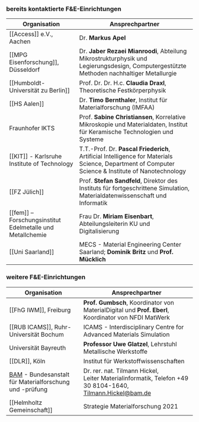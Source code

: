 
### bereits kontaktierte F&E-Einrichtungen

|**Organisation**|**Ansprechpartner**|
|---|---|
|[[Access]] e.V., Aachen | Dr. **Markus Apel**|
|[[MPG Eisenforschung]], Düsseldorf|Dr. **Jaber Rezaei Mianroodi**, Abteilung Mikrostrukturphysik und Legierungsdesign, Computergestützte Methoden nachhaltiger Metallurgie|
|[[Humboldt-Universität zu Berlin]]|Prof. Dr. Dr. H.c. **Claudia Draxl**, Theoretische Festkörperphysik|
|[[HS Aalen]]|Dr. **Timo Bernthaler**, Institut für Materialforschung (IMFAA)|
|Fraunhofer IKTS|Prof. **Sabine Christiansen**, Korrelative Mikroskopie und Materialdaten, Institut für Keramische Technologien und Systeme|
|[[KIT]] - Karlsruhe Institute of Technology |T.T.-Prof. Dr. **Pascal Friederich**, Artificial Intelligence for Materials Science, Department of Computer Science & Institute of Nanotechnology|
|[[FZ Jülich]]|Prof. **Stefan Sandfeld**, Direktor des Instituts für fortgeschrittene Simulation, Materialdatenwissenschaft und Informatik|
|[[fem]] – Forschungsinstitut Edelmetalle und Metallchemie|Frau Dr. **Miriam Eisenbart**, Abteilungsleiterin KU und Digitalisierung|
|[[Uni Saarland]] | MECS - Material Engineering Center Saarland; **Dominik Britz** und **Prof. Mücklich** |

### weitere F&E-Einrichtungen

|**Organisation**|**Ansprechpartner**|
|---|---|
|[[FhG IWM]], Freiburg | **Prof. Gumbsch**, Koordinator von MaterialDigital und **Prof. Eberl**, Koordinator von NFDI MatWerk|
|[[RUB ICAMS]], Ruhr-Universität Bochum|ICAMS - Interdisciplinary Centre for Advanced Materials Simulation|
|Universität Bayreuth|**Professor Uwe Glatzel**, Lehrstuhl Metallische Werkstoffe|
|[[DLR]], Köln | Institut für Werkstoffwissenschaften |
|[BAM](https://www.bam.de/Navigation/DE/Ueber-die-BAM/Organisation/Organigramm/Praesident/Abteilung-6/fachbereich-64/fachbereich64.html) - Bundesanstalt für Materialforschung und -prüfung|Dr. rer. nat. Til­mann Hi­ckel, Leiter Materialinformatik, Telefon +49 30 8104-1640, Tilmann.Hickel@bam.de|
|[[Helmholtz Gemeinschaft]]|Strategie Materialforschung 2021|


